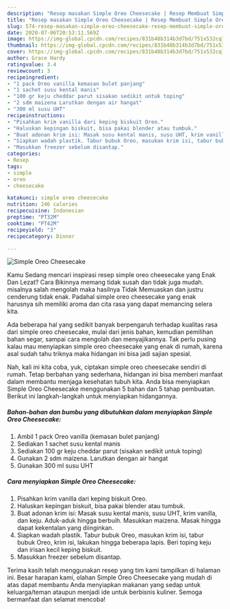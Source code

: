 ```yaml
---
description: "Resep masakan Simple Oreo Cheesecake | Resep Membuat Simple Oreo Cheesecake Yang Bikin Ngiler"
title: "Resep masakan Simple Oreo Cheesecake | Resep Membuat Simple Oreo Cheesecake Yang Bikin Ngiler"
slug: 574-resep-masakan-simple-oreo-cheesecake-resep-membuat-simple-oreo-cheesecake-yang-bikin-ngiler
date: 2020-07-06T20:53:11.569Z
image: https://img-global.cpcdn.com/recipes/831b48b314b3d7bd/751x532cq70/simple-oreo-cheesecake-foto-resep-utama.jpg
thumbnail: https://img-global.cpcdn.com/recipes/831b48b314b3d7bd/751x532cq70/simple-oreo-cheesecake-foto-resep-utama.jpg
cover: https://img-global.cpcdn.com/recipes/831b48b314b3d7bd/751x532cq70/simple-oreo-cheesecake-foto-resep-utama.jpg
author: Grace Hardy
ratingvalue: 3.4
reviewcount: 3
recipeingredient:
- "1 pack Oreo vanilla kemasan bulet panjang"
- "1 sachet susu kental manis"
- "100 gr keju cheddar parut sisakan sedikit untuk toping"
- "2 sdm maizena Larutkan dengan air hangat"
- "300 ml susu UHT"
recipeinstructions:
- "Pisahkan krim vanilla dari keping biskuit Oreo."
- "Haluskan kepingan biskuit, bisa pakai blender atau tumbuk."
- "Buat adonan krim isi: Masak susu kental manis, susu UHT, krim vanilla, dan keju. Aduk-aduk hingga berbuih. Masukkan maizena. Masak hingga dapat kekentalan yang diinginkan."
- "Siapkan wadah plastik. Tabur bubuk Oreo, masukan krim isi, tabur bubuk Oreo, krim isi, lakukan hingga beberapa lapis. Beri toping keju dan irisan kecil keping biskuit."
- "Masukkan freezer sebelum disantap."
categories:
- Resep
tags:
- simple
- oreo
- cheesecake

katakunci: simple oreo cheesecake 
nutrition: 246 calories
recipecuisine: Indonesian
preptime: "PT32M"
cooktime: "PT42M"
recipeyield: "3"
recipecategory: Dinner

---
```



![Simple Oreo Cheesecake](https://img-global.cpcdn.com/recipes/831b48b314b3d7bd/751x532cq70/simple-oreo-cheesecake-foto-resep-utama.jpg)

Kamu Sedang mencari inspirasi resep simple oreo cheesecake yang Enak Dan Lezat? Cara Bikinnya memang tidak susah dan tidak juga mudah. misalnya salah mengolah maka hasilnya Tidak Memuaskan dan justru cenderung tidak enak. Padahal simple oreo cheesecake yang enak harusnya sih memiliki aroma dan cita rasa yang dapat memancing selera kita.

Ada beberapa hal yang sedikit banyak berpengaruh terhadap kualitas rasa dari simple oreo cheesecake, mulai dari jenis bahan, kemudian pemilihan bahan segar, sampai cara mengolah dan menyajikannya. Tak perlu pusing kalau mau menyiapkan simple oreo cheesecake yang enak di rumah, karena asal sudah tahu triknya maka hidangan ini bisa jadi sajian spesial.




Nah, kali ini kita coba, yuk, ciptakan simple oreo cheesecake sendiri di rumah. Tetap berbahan yang sederhana, hidangan ini bisa memberi manfaat dalam membantu menjaga kesehatan tubuh kita. Anda bisa menyiapkan Simple Oreo Cheesecake menggunakan 5 bahan dan 5 tahap pembuatan. Berikut ini langkah-langkah untuk menyiapkan hidangannya.

<!--inarticleads1-->

##### Bahan-bahan dan bumbu yang dibutuhkan dalam menyiapkan Simple Oreo Cheesecake:

1. Ambil 1 pack Oreo vanilla (kemasan bulet panjang)
1. Sediakan 1 sachet susu kental manis
1. Sediakan 100 gr keju cheddar parut (sisakan sedikit untuk toping)
1. Gunakan 2 sdm maizena. Larutkan dengan air hangat
1. Gunakan 300 ml susu UHT




<!--inarticleads2-->

##### Cara menyiapkan Simple Oreo Cheesecake:

1. Pisahkan krim vanilla dari keping biskuit Oreo.
1. Haluskan kepingan biskuit, bisa pakai blender atau tumbuk.
1. Buat adonan krim isi: Masak susu kental manis, susu UHT, krim vanilla, dan keju. Aduk-aduk hingga berbuih. Masukkan maizena. Masak hingga dapat kekentalan yang diinginkan.
1. Siapkan wadah plastik. Tabur bubuk Oreo, masukan krim isi, tabur bubuk Oreo, krim isi, lakukan hingga beberapa lapis. Beri toping keju dan irisan kecil keping biskuit.
1. Masukkan freezer sebelum disantap.




Terima kasih telah menggunakan resep yang tim kami tampilkan di halaman ini. Besar harapan kami, olahan Simple Oreo Cheesecake yang mudah di atas dapat membantu Anda menyiapkan makanan yang sedap untuk keluarga/teman ataupun menjadi ide untuk berbisnis kuliner. Semoga bermanfaat dan selamat mencoba!

